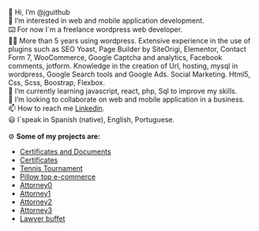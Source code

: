 👋 Hi, I’m @jguithub<br>
👀 I’m interested in web and mobile application development.<br>
⌨️ For now I´m a freelance wordpress web developer.<br>
🧑‍💻 More than 5 years using wordpress. Extensive experience in the use of plugins such as SEO Yoast, Page Builder by SiteOrigi, Elementor, Contact Form 7, WooCommerce, Google Captcha and analytics, Facebook comments, jotform. Knowledge in the creation of Url, hosting, mysql in wordpress, Google Search tools and Google Ads. Social Marketing. Html5, Css, Scss, Boostrap, Flexbox.<br>
🌱 I’m currently learning javascript, react, php, Sql to improve my skills.<br>
💞️ I’m looking to collaborate on web and mobile application in a business.<br>
📫 How to reach me [Linkedin](https://www.linkedin.com/in/juan-javier-r-114a3318a/).<br>
😃 I´speak in Spanish (native), English, Portuguese.<br>
<br>
⚙️ <strong>Some of my projects are:</strong>

- [Certificates and Documents](https://www.partidasmisiones.com.ar) 
- [Certificates](http://www.partidas.ar) 
- [Tennis Tournament](http://www.torneito.com.ar) 
- [Pillow top e-commerce](https://www.pillowtop.com.ar/) 
- [Attorney0](https://abogadosrr.com.ar/) 
- [Attorney1](https://estudiojuridicorr.com.ar/) 
- [Attorney2](https://estudioresek.com.ar/) 
- [Attorney3](http://yawny.com.ar/)
- [Lawyer buffet](https://romeroresek.com.ar/)
